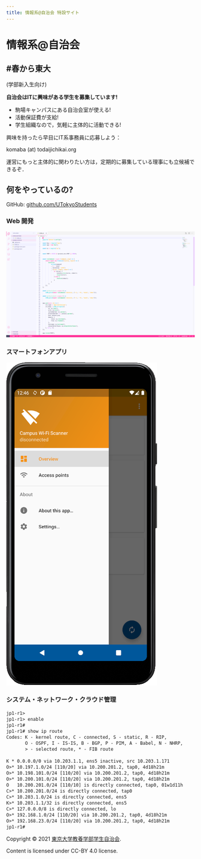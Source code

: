 ```yaml
---
title: 情報系@自治会 特設サイト
---
```

# 情報系@自治会

## #春から東大

(学部新入生向け)

**自治会はITに興味がある学生を募集しています!**

* 駒場キャンパスにある自治会室が使える!
* 活動保証費が支給!
* 学生組織なので，気軽に主体的に活動できる!

興味を持ったら早目にIT系事務員に応募しよう：

komaba (at) todaijichikai.org

運営にもっと主体的に関わりたい方は，定期的に募集している理事にも立候補できるぞ．

## 何をやっているの?

GitHub: [github.com/UTokyoStudents](https://github.com/UTokyoStudents)

### Web 開発
![Node.JS app](assets/images/node-app-vscode.png)

### スマートフォンアプリ
![Android app](assets/images/android-app.png)

### システム・ネットワーク・クラウド管理
```
jp1-r1>
jp1-r1> enable
jp1-r1# 
jp1-r1# show ip route
Codes: K - kernel route, C - connected, S - static, R - RIP,
       O - OSPF, I - IS-IS, B - BGP, P - PIM, A - Babel, N - NHRP,
       > - selected route, * - FIB route

K * 0.0.0.0/0 via 10.203.1.1, ens5 inactive, src 10.203.1.171
O>* 10.197.1.0/24 [110/20] via 10.200.201.2, tap0, 4d18h21m
O>* 10.198.101.0/24 [110/20] via 10.200.201.2, tap0, 4d18h21m
O>* 10.200.101.0/24 [110/20] via 10.200.201.2, tap0, 4d18h21m
O   10.200.201.0/24 [110/10] is directly connected, tap0, 01w1d11h
C>* 10.200.201.0/24 is directly connected, tap0
C>* 10.203.1.0/24 is directly connected, ens5
K>* 10.203.1.1/32 is directly connected, ens5
C>* 127.0.0.0/8 is directly connected, lo
O>* 192.168.1.0/24 [110/20] via 10.200.201.2, tap0, 4d18h21m
O>* 192.168.23.0/24 [110/20] via 10.200.201.2, tap0, 4d18h21m
jp1-r1#
```

Copyright &copy; 2021 [東京大学教養学部学生自治会](https://todaijichikai.org/).

Content is licensed under CC-BY 4.0 license.
